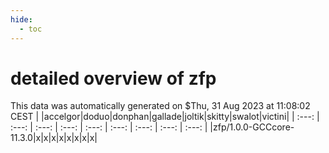 ```yaml
---
hide:
  - toc
---
```


detailed overview of zfp
========================


This data was automatically generated on $Thu, 31 Aug 2023 at 11:08:02 CEST
| |accelgor|doduo|donphan|gallade|joltik|skitty|swalot|victini|
| :---: | :---: | :---: | :---: | :---: | :---: | :---: | :---: | :---: |
|zfp/1.0.0-GCCcore-11.3.0|x|x|x|x|x|x|x|x|
